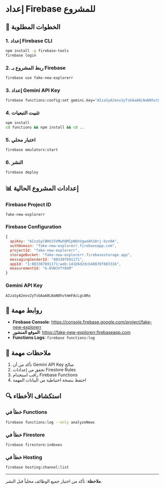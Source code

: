 # إعداد Firebase للمشروع

## 🔧 الخطوات المطلوبة

### 1. إعداد Firebase CLI
```bash
npm install -g firebase-tools
firebase login
```

### 2. ربط المشروع بـ Firebase
```bash
firebase use fake-new-explorerr
```

### 3. إعداد Gemini API Key
```bash
firebase functions:config:set gemini.key="AIzaSyA2eov2yTsbAaA8LNaN8hvtmmFAcLgcARo"
```

### 4. تثبيت التبعيات
```bash
npm install
cd functions && npm install && cd ..
```

### 5. اختبار محلي
```bash
firebase emulators:start
```

### 6. النشر
```bash
firebase deploy
```

## 📊 إعدادات المشروع الحالية

### Firebase Project ID
`fake-new-explorerr`

### Firebase Configuration
```javascript
{
  apiKey: "AIzaSyCBHUJ5VMwhQMIpNQnVgweAh10rj-bzn0A",
  authDomain: "fake-new-explorerr.firebaseapp.com",
  projectId: "fake-new-explorerr",
  storageBucket: "fake-new-explorerr.firebasestorage.app",
  messagingSenderId: "803307691171",
  appId: "1:803307691171:web:141b6d2dcb40878f603316",
  measurementId: "G-DVWJVTY8XM"
}
```

### Gemini API Key
`AIzaSyA2eov2yTsbAaA8LNaN8hvtmmFAcLgcARo`

## 🚀 روابط مهمة

- **Firebase Console**: https://console.firebase.google.com/project/fake-new-explorerr
- **الموقع المنشور**: https://fake-new-explorerr.firebaseapp.com
- **Functions Logs**: `firebase functions:log`

## 📝 ملاحظات مهمة

1. تأكد من أن Gemini API Key صالح
2. تحقق من إعدادات Firestore Rules
3. راقب استخدام Firebase Functions
4. احتفظ بنسخة احتياطية من البيانات المهمة

## 🔍 استكشاف الأخطاء

### خطأ في Functions
```bash
firebase functions:log --only analyzeNews
```

### خطأ في Firestore
```bash
firebase firestore:indexes
```

### خطأ في Hosting
```bash
firebase hosting:channel:list
```

---

**ملاحظة**: تأكد من اختبار جميع الوظائف محلياً قبل النشر.
